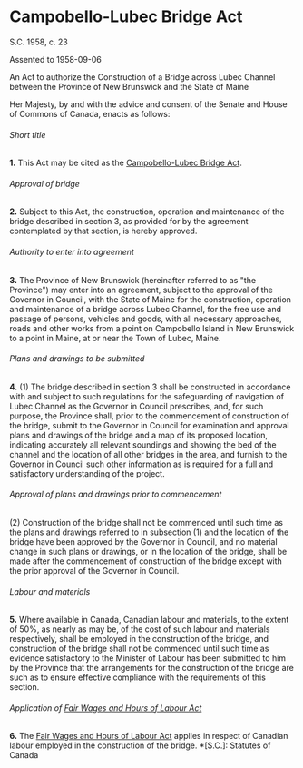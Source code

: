 # Campobello-Lubec Bridge Act

S.C. 1958, c. 23

Assented to 1958-09-06

An Act to authorize the Construction of a Bridge across Lubec Channel between the Province of New Brunswick and the State of Maine

Her Majesty, by and with the advice and consent of the Senate and House of Commons of Canada, enacts as follows:

###### Short title

**1.** This Act may be cited as the [Campobello-Lubec Bridge Act](/canada/eng/acts/C/C-0.3.md).

###### Approval of bridge

**2.** Subject to this Act, the construction, operation and maintenance of the bridge described in section 3, as provided for by the agreement contemplated by that section, is hereby approved.

###### Authority to enter into agreement

**3.** The Province of New Brunswick (hereinafter referred to as "the Province") may enter into an agreement, subject to the approval of the Governor in Council, with the State of Maine for the construction, operation and maintenance of a bridge across Lubec Channel, for the free use and passage of persons, vehicles and goods, with all necessary approaches, roads and other works from a point on Campobello Island in New Brunswick to a point in Maine, at or near the Town of Lubec, Maine.

###### Plans and drawings to be submitted

**4.** (1) The bridge described in section 3 shall be constructed in accordance with and subject to such regulations for the safeguarding of navigation of Lubec Channel as the Governor in Council prescribes, and, for such purpose, the Province shall, prior to the commencement of construction of the bridge, submit to the Governor in Council for examination and approval plans and drawings of the bridge and a map of its proposed location, indicating accurately all relevant soundings and showing the bed of the channel and the location of all other bridges in the area, and furnish to the Governor in Council such other information as is required for a full and satisfactory understanding of the project.

###### Approval of plans and drawings prior to commencement

(2) Construction of the bridge shall not be commenced until such time as the plans and drawings referred to in subsection (1) and the location of the bridge have been approved by the Governor in Council, and no material change in such plans or drawings, or in the location of the bridge, shall be made after the commencement of construction of the bridge except with the prior approval of the Governor in Council.

###### Labour and materials

**5.** Where available in Canada, Canadian labour and materials, to the extent of 50%, as nearly as may be, of the cost of such labour and materials respectively, shall be employed in the construction of the bridge, and construction of the bridge shall not be commenced until such time as evidence satisfactory to the Minister of Labour has been submitted to him by the Province that the arrangements for the construction of the bridge are such as to ensure effective compliance with the requirements of this section.

###### Application of [Fair Wages and Hours of Labour Act](/canada/eng/acts/L/L-4.md)

**6.** The [Fair Wages and Hours of Labour Act](/canada/eng/acts/L/L-4.md) applies in respect of Canadian labour employed in the construction of the bridge.
  *[S.C.]: Statutes of Canada

